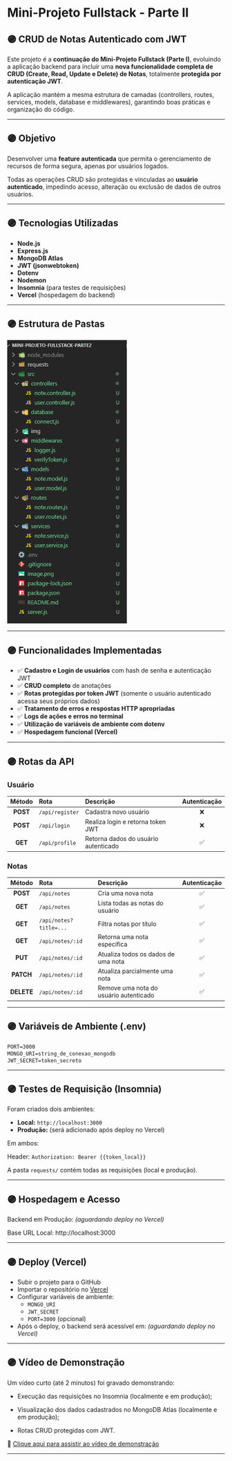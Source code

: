 # Mini-Projeto Fullstack - Parte II  

## 🟣 CRUD de Notas Autenticado com JWT

Este projeto é a **continuação do Mini-Projeto Fullstack (Parte I)**, evoluindo a aplicação backend para incluir uma **nova funcionalidade completa de CRUD (Create, Read, Update e Delete) de Notas**, totalmente **protegida por autenticação JWT**.  

A aplicação mantém a mesma estrutura de camadas (controllers, routes, services, models, database e middlewares), garantindo boas práticas e organização do código.

---

## 🟣 Objetivo

Desenvolver uma **feature autenticada** que permita o gerenciamento de recursos de forma segura, apenas por usuários logados.  

Todas as operações CRUD são protegidas e vinculadas ao **usuário autenticado**, impedindo acesso, alteração ou exclusão de dados de outros usuários.

---

## 🟣 Tecnologias Utilizadas

- **Node.js**  
- **Express.js**  
- **MongoDB Atlas**  
- **JWT (jsonwebtoken)**  
- **Dotenv**  
- **Nodemon**  
- **Insomnia** (para testes de requisições)  
- **Vercel** (hospedagem do backend)

---

## 🟣 Estrutura de Pastas

![alt text](image-1.png)

---

## 🟣 Funcionalidades Implementadas

- ✅ **Cadastro e Login de usuários** com hash de senha e autenticação JWT  
- ✅ **CRUD completo** de anotações
- ✅ **Rotas protegidas por token JWT** (somente o usuário autenticado acessa seus próprios dados)  
- ✅ **Tratamento de erros e respostas HTTP apropriadas**  
- ✅ **Logs de ações e erros no terminal**  
- ✅ **Utilização de variáveis de ambiente com dotenv**  
- ✅ **Hospedagem funcional (Vercel)**  

---

## 🟣 Rotas da API

### Usuário
| Método | Rota | Descrição | Autenticação |
|:--:|:--|:--|:--:|
| **POST** | `/api/register` | Cadastra novo usuário | ❌ |
| **POST** | `/api/login` | Realiza login e retorna token JWT | ❌ |
| **GET** | `/api/profile` | Retorna dados do usuário autenticado | ✅ |

### Notas
| Método | Rota | Descrição | Autenticação |
|:--:|:--|:--|:--:|
| **POST** | `/api/notes` | Cria uma nova nota | ✅ |
| **GET** | `/api/notes` | Lista todas as notas do usuário | ✅ |
| **GET** | `/api/notes?title=...` | Filtra notas por título | ✅ |
| **GET** | `/api/notes/:id` | Retorna uma nota específica | ✅ |
| **PUT** | `/api/notes/:id` | Atualiza todos os dados de uma nota | ✅ |
| **PATCH** | `/api/notes/:id` | Atualiza parcialmente uma nota | ✅ |
| **DELETE** | `/api/notes/:id` | Remove uma nota do usuário autenticado | ✅ |

---

## 🟣 Variáveis de Ambiente (.env)

```env
PORT=3000
MONGO_URI=string_de_conexao_mongodb
JWT_SECRET=token_secreto
```

---

## 🟣 Testes de Requisição (Insomnia)

Foram criados dois ambientes:
- **Local:** `http://localhost:3000`
- **Produção:** (será adicionado após deploy no Vercel)

Em ambos:

Header:  ```Authorization: Bearer {{token_local}}```


A pasta `requests/` contém todas as requisições (local e produção).

--- 

## 🟣 Hospedagem e Acesso

Backend em Produção: _(aguardando deploy no Vercel)_

Base URL Local: http://localhost:3000

--- 

## 🟣 Deploy (Vercel)
- Subir o projeto para o GitHub
- Importar o repositório no [Vercel](https://vercel.com/)
- Configurar variáveis de ambiente:
  - `MONGO_URI`
  - `JWT_SECRET`
  - `PORT=3000` (opcional)
- Após o deploy, o backend será acessível em: _(aguardando deploy no Vercel)_

---

## 🟣 Vídeo de Demonstração

Um vídeo curto (até 2 minutos) foi gravado demonstrando:

- Execução das requisições no Insomnia (localmente e em produção);

- Visualização dos dados cadastrados no MongoDB Atlas (localmente e em produção);

- Rotas CRUD protegidas com JWT.

🔗 [Clique aqui para assistir ao vídeo de demonstração]()

---